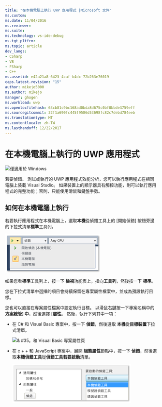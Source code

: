 ```yaml
---
title: "在本機電腦上執行 UWP 應用程式 |Microsoft 文件"
ms.custom: 
ms.date: 11/04/2016
ms.reviewer: 
ms.suite: 
ms.technology: vs-ide-debug
ms.tgt_pltfrm: 
ms.topic: article
dev_langs:
- CSharp
- VB
- FSharp
- C++
ms.assetid: e42a21a8-6423-4caf-b4dc-72b263e76019
caps.latest.revision: "15"
author: mikejo5000
ms.author: mikejo
manager: ghogen
ms.workload: uwp
ms.openlocfilehash: 63cb81c9bc168ad0bda8d675c0bf0bbde3759eff
ms.sourcegitcommit: 32f1a690fc445f9586d53698fc82c7debd784eeb
ms.translationtype: MT
ms.contentlocale: zh-TW
ms.lasthandoff: 12/22/2017
---
```

# <a name="run-uwp-apps-on-the-local-machine"></a>在本機電腦上執行的 UWP 應用程式
![僅適用於 Windows](../debugger/media/windows_only_content.png "windows_only_content")  
  
 若要偵錯、 測試或執行的 UWP 應用程式效能分析，您可以執行應用程式在相同電腦上裝載 Visual Studio。 如果裝置上的顯示器具有觸控功能，則可以執行應用程式的完整功能；否則，只能使用滑鼠和鍵盤手勢。  
  
##  <a name="BKMK_How_to_run_on_a_local_machine"></a>如何在本機電腦上執行  
 若要執行應用程式在本機電腦上，選取**本機**從偵錯工具上的 [開始偵錯] 按鈕旁邊的下拉式清單**標準**工具列。  
  
 ![在本機電腦上執行](../debugger/media/vsrun_f5_local.png "VSRUN_F5_Local")  
  
 如果您看**標準**工具列上，按一下 **檢視**功能表上，指向**工具列**，然後按一下 **標準**。  
  
 您在下拉式清單中選擇的項目會持續保留在專案屬性檔案中，並成為預設執行目標。  
  
 您也可以直接在專案屬性檔案中設定執行目標。 以滑鼠右鍵按一下專案名稱中的**方案總管] 中**，然後選擇 [**屬性**。 然後，執行下列其中一項：  
  
-   在 C# 和 Visual Basic 專案中，按一下 **偵錯**，然後選取 **本機**從**目標裝置**下拉式清單。  
  
     ![& #35。和 Visual Basic 專案屬性頁](../debugger/media/vsrun_cs_vb_projprop_local.png "VSRUN_CS_VB_ProjProp_Local")  
  
-   在 c + + 和 JavaScript 專案中，展開 **組態屬性**節點中，按一下 **偵錯**，然後選取**本機偵錯工具**從**偵錯工具若要啟動**清單。  
  
     ![C# 43; &#43;和 JavaScript 專案屬性 頁面](../debugger/media/vsrun_cpp_js_projprop_local.png "VSRUN_CPP_JS_ProjProp_Local")  